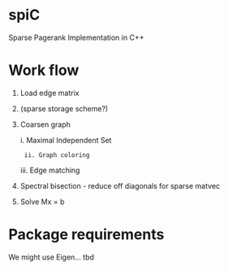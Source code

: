 # spiC #

Sparse Pagerank Implementation in C++

# Work flow #

1. Load edge matrix

2. (sparse storage scheme?)

3. Coarsen graph

	i. Maximal Independent Set

        ii. Graph coloring

	iii. Edge matching 
	
4. Spectral bisection - reduce off diagonals for sparse matvec

5. Solve Mx = b 

# Package requirements #

We might use Eigen... tbd
